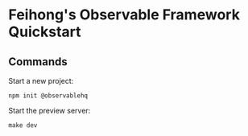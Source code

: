 # Feihong's Observable Framework Quickstart

## Commands

Start a new project:

    npm init @observablehq

Start the preview server:

    make dev
